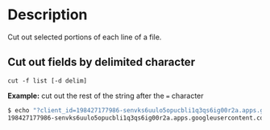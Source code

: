 # Description
Cut out selected portions of each line of a file.

## Cut out fields by delimited character

    cut -f list [-d delim] 

**Example:** cut out the rest of the string after the `=` character

```sh
$ echo "?client_id=198427177986-senvks6uulo5opucbli1q3qs6ig00r2a.apps.googleusercontent.com" | cut -f2 -d=
198427177986-senvks6uulo5opucbli1q3qs6ig00r2a.apps.googleusercontent.com
```